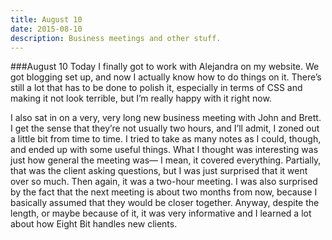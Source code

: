 ```yaml
---
title: August 10
date: 2015-08-10
description: Business meetings and other stuff.
---
```


###August 10
Today I finally got to work with Alejandra on my website.  We got blogging set up, and now I  actually know how to do things on it.  There’s still a lot that has to be done to polish it, especially in terms of CSS and making it not look terrible, but I’m really happy with it right now.

I also sat in on a very, very long new business meeting with John and Brett.  I get the sense that they’re not usually two hours, and I’ll admit, I zoned out a little bit from time to time.  I tried to take as  many notes as I could, though, and ended up with some useful things.  What I  thought was interesting was just how general the meeting was— I mean, it covered everything.  Partially, that was the client asking questions, but I was just surprised that it went over so much.  Then again, it was a two-hour meeting.  I was also surprised by the fact that the next meeting is about two months from now, because I basically assumed that they would be closer together.  Anyway, despite the length, or maybe because of it, it was very informative and I learned a lot about how Eight Bit handles new clients.